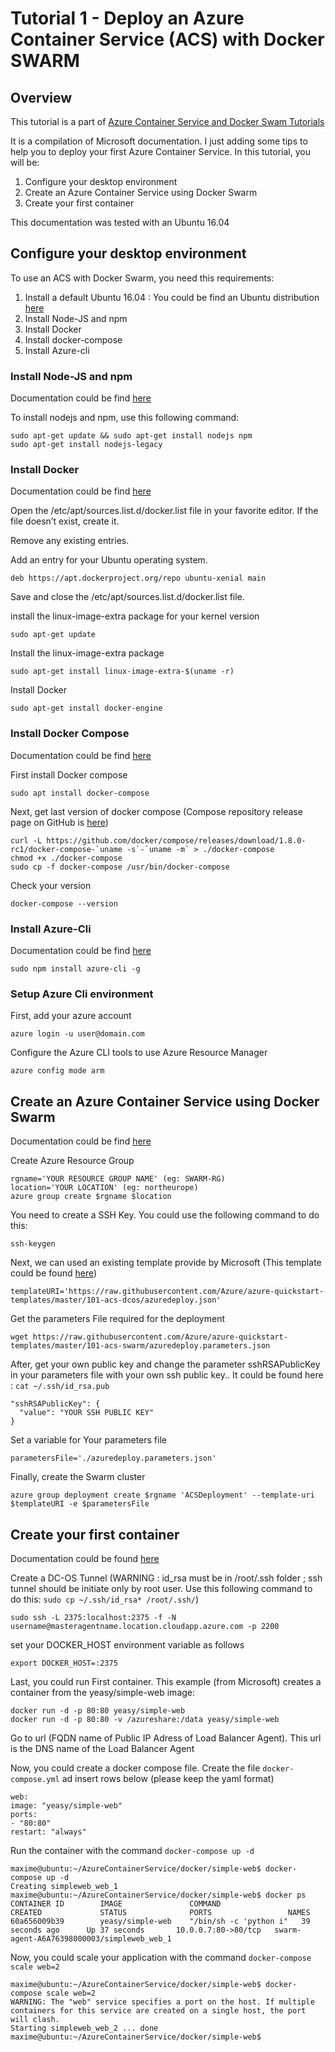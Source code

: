 # Tutorial 1 - Deploy an Azure Container Service (ACS) with Docker SWARM
## Overview


This tutorial is a part of [Azure Container Service and Docker Swam Tutorials](README.md)

It is a compilation of Microsoft documentation. I just adding some tips to help you to deploy your first Azure Container Service. In this tutorial, you will be:

1. Configure your desktop environment
2. Create an Azure Container Service using Docker Swarm
3. Create your first container

This documentation was tested with an Ubuntu 16.04

## Configure your desktop environment
To use an ACS with Docker Swarm, you need this requirements:

1. Install a default Ubuntu 16.04 : You could be find an Ubuntu distribution [here](http://www.ubuntu.com/download/desktop)
2. Install Node-JS and npm
3. Install Docker
4. Install docker-compose
5. Install Azure-cli

### Install Node-JS and npm
Documentation could be find [here](https://doc.ubuntu-fr.org/nodejs)

To install nodejs and npm, use this following command:

    sudo apt-get update && sudo apt-get install nodejs npm
    sudo apt-get install nodejs-legacy

### Install Docker
Documentation could be find [here](https://docs.docker.com/engine/installation/linux/ubuntulinux/)

Open the /etc/apt/sources.list.d/docker.list file in your favorite editor. If the file doesn’t exist, create it.

Remove any existing entries.

Add an entry for your Ubuntu operating system.

    deb https://apt.dockerproject.org/repo ubuntu-xenial main
Save and close the /etc/apt/sources.list.d/docker.list file.

install the linux-image-extra package for your kernel version

    sudo apt-get update
Install the linux-image-extra package

    sudo apt-get install linux-image-extra-$(uname -r)
Install Docker

    sudo apt-get install docker-engine

### Install Docker Compose
Documentation could be find [here](https://docs.docker.com/compose/)

First install Docker compose

    sudo apt install docker-compose

Next, get last version of docker compose (Compose repository release page on GitHub is [here](https://github.com/docker/compose/releases))

    curl -L https://github.com/docker/compose/releases/download/1.8.0-rc1/docker-compose-`uname -s`-`uname -m` > ./docker-compose
    chmod +x ./docker-compose
    sudo cp -f docker-compose /usr/bin/docker-compose
Check your version

    docker-compose --version

### Install Azure-Cli
Documentation could be find [here](https://azure.microsoft.com/fr-fr/documentation/articles/xplat-cli-install/)

    sudo npm install azure-cli -g
### Setup Azure Cli environment
First, add your azure account

    azure login -u user@domain.com
Configure the Azure CLI tools to use Azure Resource Manager

    azure config mode arm
## Create an Azure Container Service using Docker Swarm
Documentation could be find [here](https://azure.microsoft.com/en-us/documentation/articles/container-service-deployment/)

Create Azure Resource Group

    rgname='YOUR RESOURCE GROUP NAME' (eg: SWARM-RG)
    location='YOUR LOCATION' (eg: northeurope)
    azure group create $rgname $location
You need to create a SSH Key. You could use the following command to do this:

    ssh-keygen
Next, we can used an existing template provide by Microsoft (This template could be found [here](https://github.com/Azure/azure-quickstart-templates/blob/master/101-acs-swarm/docs/SwarmWalkthrough.md))

    templateURI='https://raw.githubusercontent.com/Azure/azure-quickstart-templates/master/101-acs-dcos/azuredeploy.json'
Get the parameters File required for the deployment

    wget https://raw.githubusercontent.com/Azure/azure-quickstart-templates/master/101-acs-swarm/azuredeploy.parameters.json
After, get your own public key and change the parameter sshRSAPublicKey in your parameters file with your own ssh public key.. It could be found here : `cat ~/.ssh/id_rsa.pub`

    "sshRSAPublicKey": {
      "value": "YOUR SSH PUBLIC KEY"
    }
Set a variable for Your parameters file

    parametersFile='./azuredeploy.parameters.json'
Finally, create the Swarm cluster

    azure group deployment create $rgname 'ACSDeployment' --template-uri $templateURI -e $parametersFile

## Create your first container
Documentation could be found [here](https://azure.microsoft.com/en-us/documentation/articles/container-service-connect/)

Create a DC-OS Tunnel (WARNING : id_rsa must be in /root/.ssh folder ; ssh tunnel should be initiate only by root user. Use this following command to do this: `sudo cp ~/.ssh/id_rsa* /root/.ssh/`)

    sudo ssh -L 2375:localhost:2375 -f -N username@masteragentname.location.cloudapp.azure.com -p 2200
set your DOCKER_HOST environment variable as follows

    export DOCKER_HOST=:2375
Last, you could run First container. This example (from Microsoft) creates a container from the yeasy/simple-web image:

    docker run -d -p 80:80 yeasy/simple-web
    docker run -d -p 80:80 -v /azureshare:/data yeasy/simple-web
Go to url (FQDN name of Public IP Adress of Load Balancer Agent). This url is the DNS name of the Load Balancer Agent

Now, you could create a docker compose file. Create the file `docker-compose.yml` ad insert rows below (please keep the yaml format)

    web:
    image: "yeasy/simple-web"
    ports:
    - "80:80"
    restart: "always"
Run the container with the command `docker-compose up -d`

    maxime@ubuntu:~/AzureContainerService/docker/simple-web$ docker-compose up -d
    Creating simpleweb_web_1
    maxime@ubuntu:~/AzureContainerService/docker/simple-web$ docker ps
    CONTAINER ID        IMAGE               COMMAND                  CREATED             STATUS              PORTS                 NAMES
    60a656009b39        yeasy/simple-web    "/bin/sh -c 'python i"   39 seconds ago      Up 37 seconds       10.0.0.7:80->80/tcp   swarm-agent-A6A76398000003/simpleweb_web_1
Now, you could scale your application with the command `docker-compose scale web=2`

    maxime@ubuntu:~/AzureContainerService/docker/simple-web$ docker-compose scale web=2
    WARNING: The "web" service specifies a port on the host. If multiple containers for this service are created on a single host, the port will clash.
    Starting simpleweb_web_2 ... done
    maxime@ubuntu:~/AzureContainerService/docker/simple-web$
